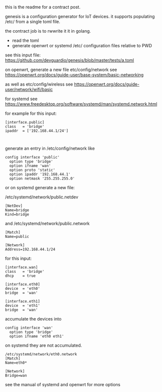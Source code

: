 this is the readme for a contract post.


genesis is a configuration generator for IoT devices.
it supports populating /etc/ from a single toml file.


the contract job is to rwwrite it it in golang.

- read the toml
- generate openwrt or systemd /etc/ configuration files relative to PWD



see this input file:
https://github.com/devguardio/genesis/blob/master/tests/a.toml

on openwrt, generate a new file etc/config/network
see https://openwrt.org/docs/guide-user/base-system/basic-networking

as well as  etc/config/wireless
see https://openwrt.org/docs/guide-user/network/wifi/basic

for systemd see
https://www.freedesktop.org/software/systemd/man/systemd.network.html


for example for this input:

```
[interface.public]
class   = 'bridge'
ipaddr  = ['192.168.44.1/24']



```
generate an entry in /etc/config/network like
```
config interface 'public'
  option type 'bridge'
  option ifname 'wan'
  option proto 'static'
  option ipaddr '192.168.44.1'
  option netmask '255.255.255.0'
```

or on systemd generate a new file:

/etc/systemd/network/public.netdev
```
[NetDev]
Name=bridge
Kind=bridge

```

and /etc/systemd/network/public.network

```
[Match]
Name=public

[Network]
Address=192.168.44.1/24
```


for this input:

```
[interface.wan]
class   = 'bridge'
dhcp    = true

[interface.eth0]
device  = 'eth0'
bridge  = 'wan'

[interface.eth1]
device  = 'eth1'
bridge  = 'wan'
```

accumulate the devices into 

```
config interface 'wan'
  option type 'bridge'
  option ifname 'eth0 eth1'
```

on systemd they are not accumulated.
```
/etc/systemd/network/eth0.network
[Match]
Name=eth0*

[Network]
Bridge=wan
```


see the manual of systemd and openwrt for more options
